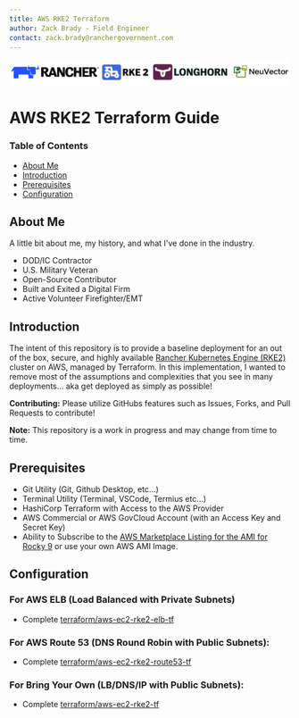 ```yaml
---
title: AWS RKE2 Terraform
author: Zack Brady - Field Engineer
contact: zack.brady@ranchergovernment.com
---
```


![rancher-long-banner](images/rgs-banner-rounded.png)

# AWS RKE2 Terraform Guide

### Table of Contents
* [About Me](#about-me)
* [Introduction](#introduction)
* [Prerequisites](#prerequisites)
* [Configuration](#configuration)

## About Me
A little bit about me, my history, and what I've done in the industry.
- DOD/IC Contractor
- U.S. Military Veteran
- Open-Source Contributor
- Built and Exited a Digital Firm
- Active Volunteer Firefighter/EMT

## Introduction
The intent of this repository is to provide a baseline deployment for an out of the box, secure, and highly available [Rancher Kubernetes Engine (RKE2)](https://docs.rke2.io) cluster on AWS, managed by Terraform. In this implementation, I wanted to remove most of the assumptions and complexities that you see in many deployments... aka get deployed as simply as possible!

**Contributing:** Please utilize GitHubs features such as Issues, Forks, and Pull Requests to contribute!

**Note:** This repository is a work in progress and may change from time to time.

## Prerequisites
* Git Utility (Git, Github Desktop, etc...)
* Terminal Utility (Terminal, VSCode, Termius etc...)
* HashiCorp Terraform with Access to the AWS Provider
* AWS Commercial or AWS GovCloud Account (with an Access Key and Secret Key)
* Ability to Subscribe to the [AWS Marketplace Listing for the AMI for Rocky 9](https://aws.amazon.com/marketplace/pp/prodview-ygp66mwgbl2ii) or use your own AWS AMI Image.

## Configuration

### For AWS ELB (Load Balanced with Private Subnets)
* Complete [terraform/aws-ec2-rke2-elb-tf](terraform/aws-ec2-rke2-elb-tf/README.md)

### For AWS Route 53 (DNS Round Robin with Public Subnets):
* Complete [terraform/aws-ec2-rke2-route53-tf](terraform/aws-ec2-rke2-route53-tf/README.MD)

### For Bring Your Own (LB/DNS/IP with Public Subnets):
* Complete [terraform/aws-ec2-rke2-tf](terraform/aws-ec2-rke2-tf/README.md)